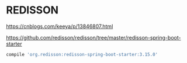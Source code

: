 REDISSON
===

https://cnblogs.com/keeya/p/13846807.html

https://github.com/redisson/redisson/tree/master/redisson-spring-boot-starter
```gradle
compile 'org.redisson:redisson-spring-boot-starter:3.15.0'
```